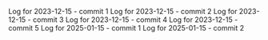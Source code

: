 Log for 2023-12-15 - commit 1
Log for 2023-12-15 - commit 2
Log for 2023-12-15 - commit 3
Log for 2023-12-15 - commit 4
Log for 2023-12-15 - commit 5
Log for 2025-01-15 - commit 1
Log for 2025-01-15 - commit 2
